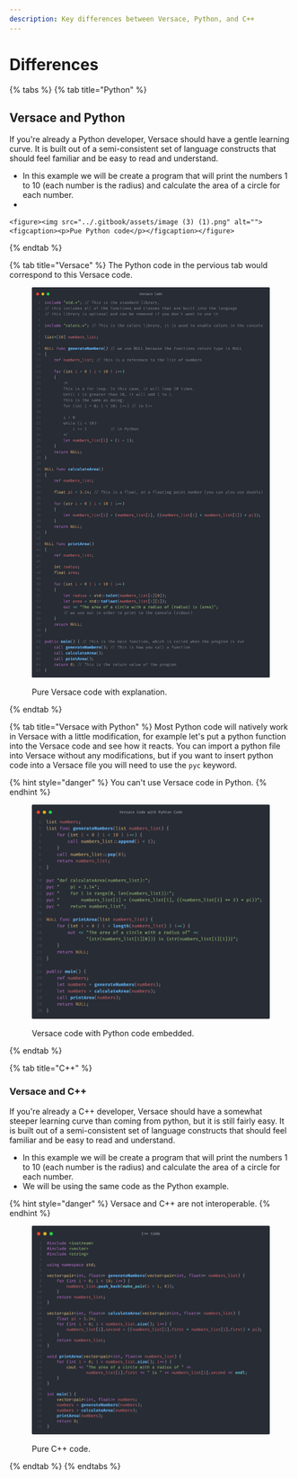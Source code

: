 ```yaml
---
description: Key differences between Versace, Python, and C++
---
```


# Differences

{% tabs %}
{% tab title="Python" %}
## Versace and Python

If you're already a Python developer, Versace should have a gentle learning curve. It is built out of a semi-consistent set of language constructs that should feel familiar and be easy to read and understand.

* In this example we will be create a program that will print the numbers 1 to 10 (each number is the radius) and calculate the area of a circle for each number.
*

    <figure><img src="../.gitbook/assets/image (3) (1).png" alt=""><figcaption><p>Pue Python code</p></figcaption></figure>
{% endtab %}

{% tab title="Versace" %}
The Python code in the pervious tab would correspond to this Versace code.

<figure><img src="../.gitbook/assets/image.png" alt=""><figcaption><p>Pure Versace code with explanation.</p></figcaption></figure>


{% endtab %}

{% tab title="Versace with Python" %}
Most Python code will natively work in Versace with a little modification, for example let's put a python function into the Versace code and see how it reacts. You can import a python file into Versace without any modifications, but if you want to insert python code into a Versace file you will need to use the `pyc` keyword.

{% hint style="danger" %}
You can't use Versace code in Python.
{% endhint %}

<figure><img src="../.gitbook/assets/image (8).png" alt=""><figcaption><p>Versace code with Python code embedded.</p></figcaption></figure>
{% endtab %}

{% tab title="C++" %}
### Versace and C++

If you're already a C++ developer, Versace should have a somewhat steeper learning curve than coming from python, but it is still fairly easy. It is built out of a semi-consistent set of language constructs that should feel familiar and be easy to read and understand.

* In this example we will be create a program that will print the numbers 1 to 10 (each number is the radius) and calculate the area of a circle for each number.
* We will be using the same code as the Python example.

{% hint style="danger" %}
Versace and C++ are not interoperable.
{% endhint %}

<figure><img src="../.gitbook/assets/image (2).png" alt=""><figcaption><p>Pure C++ code.</p></figcaption></figure>
{% endtab %}
{% endtabs %}
